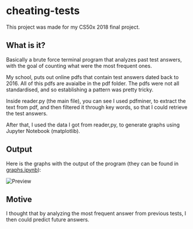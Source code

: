 # cheating-tests
This project was made for my CS50x 2018 final project.

## What is it?
Basically a brute force terminal program that analyzes past test answers, with the goal of counting what were the most frequent ones.

My school, puts out online pdfs that contain test answers dated back to 2016. All of this pdfs are avaialbe in the pdf folder. The pdfs were not all standardised, and so establishing a pattern was pretty tricky.

Inside reader.py (the main file), you can see I used pdfminer, to extract the text from pdf, and then filtered it through key words, so that I could retrieve the test answers.

After that, I used the data I got from reader,py, to generate graphs using Jupyter Notebook (matplotlib).

## Output
Here is the graphs with the output of the program (they can be found in [graphs.ipynb](https://github.com/PzanettiD/cheating-tests/blob/master/graphs.ipynb)):

![Preview](https://i.imgur.com/Nk2p7aA.png)


## Motive

I thought that by analyzing the most frequent answer from previous tests, I then could predict future answers. 
